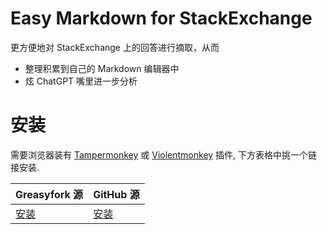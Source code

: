 # Easy Markdown for StackExchange

更方便地对 StackExchange 上的回答进行摘取，从而

- 整理积累到自己的 Markdown 编辑器中
- 炫 ChatGPT 嘴里进一步分析

# 安装
需要浏览器装有 [Tampermonkey](https://tampermonkey.net/) 或 [Violentmonkey](https://violentmonkey.github.io/) 插件, 下方表格中挑一个链接安装.

| Greasyfork 源 | GitHub 源 |
|---|---|
| [安装](https://update.greasyfork.org/scripts/480874/Easy%20Markdown%20for%20StackExchange.user.js) | [安装](https://raw.githubusercontent.com/murphylo/easy-markdown-for-stackexchange/master/easy-markdown-for-stackexchange.user.js) |
